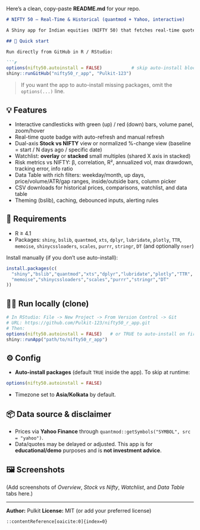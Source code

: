 Here’s a clean, copy-paste **README.md** for your repo.

````markdown
# NIFTY 50 — Real-Time & Historical (quantmod + Yahoo, interactive)

A Shiny app for Indian equities (NIFTY 50) that fetches real-time quotes and historical data from Yahoo Finance via **quantmod** and renders interactive charts with **plotly**.

## 🚀 Quick start

Run directly from GitHub in R / RStudio:

```r
options(nifty50.autoinstall = FALSE)           # skip auto-install block (recommended)
shiny::runGitHub("nifty50_r_app", "Pulkit-123")
````

> If you want the app to auto-install missing packages, omit the `options(...)` line.

## 💡 Features

* Interactive candlesticks with green (up) / red (down) bars, volume panel, zoom/hover
* Real-time quote badge with auto-refresh and manual refresh
* Dual-axis **Stock vs NIFTY** view or normalized %-change view
  (baseline = start / N days ago / specific date)
* Watchlist: **overlay** or **stacked** small multiples (shared X axis in stacked)
* Risk metrics vs NIFTY: β, correlation, R², annualized vol, max drawdown, tracking error, info ratio
* Data Table with rich filters: weekday/month, up days, price/volume/ATR/gap ranges, inside/outside bars, column picker
* CSV downloads for historical prices, comparisons, watchlist, and data table
* Theming (bslib), caching, debounced inputs, alerting rules

## 🧰 Requirements

* R ≥ 4.1
* Packages: `shiny`, `bslib`, `quantmod`, `xts`, `dplyr`, `lubridate`, `plotly`, `TTR`,
  `memoise`, `shinycssloaders`, `scales`, `purrr`, `stringr`, `DT` (and optionally `nser`)

Install manually (if you don’t use auto-install):

```r
install.packages(c(
  "shiny","bslib","quantmod","xts","dplyr","lubridate","plotly","TTR",
  "memoise","shinycssloaders","scales","purrr","stringr","DT"
))
```

## 🏃‍♀️ Run locally (clone)

```r
# In RStudio: File -> New Project -> From Version Control -> Git
# URL: https://github.com/Pulkit-123/nifty50_r_app.git
# Then:
options(nifty50.autoinstall = FALSE)   # or TRUE to auto-install on first run
shiny::runApp("path/to/nifty50_r_app")
```

## ⚙️ Config

* **Auto-install packages** (default `TRUE` inside the app). To skip at runtime:

```r
options(nifty50.autoinstall = FALSE)
```

* Timezone set to **Asia/Kolkata** by default.

## 📦 Data source & disclaimer

* Prices via **Yahoo Finance** through `quantmod::getSymbols("SYMBOL", src = "yahoo")`.
* Data/quotes may be delayed or adjusted. This app is for **educational/demo** purposes and is **not investment advice**.

## 🖼️ Screenshots

(Add screenshots of *Overview*, *Stock vs Nifty*, *Watchlist*, and *Data Table* tabs here.)

---

**Author:** Pulkit
**License:** MIT (or add your preferred license)

```
::contentReference[oaicite:0]{index=0}
```
